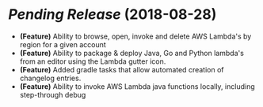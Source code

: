 # _Pending Release_ (2018-08-28)
  - **(Feature)** Ability to browse, open, invoke and delete AWS Lambda's by region for a given account
  - **(Feature)** Ability to package & deploy Java, Go and Python lambda's from an editor using the Lambda gutter icon.
  - **(Feature)** Added gradle tasks that allow automated creation of changelog entries.
  - **(Feature)** Ability to invoke AWS Lambda java functions locally, including step-through debug


